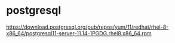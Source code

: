# postgresql
https://download.postgresql.org/pub/repos/yum/11/redhat/rhel-8-x86_64/postgresql11-server-11.14-1PGDG.rhel8.x86_64.rpm
